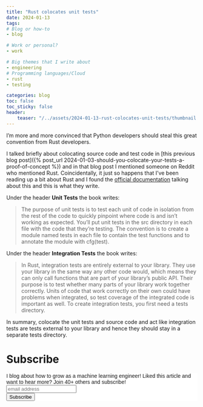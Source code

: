 ```yaml
---
title: "Rust colocates unit tests"
date: 2024-01-13
tags:
# Blog or how-to
- blog

# Work or personal?
- work

# Big themes that I write about
- engineering
# Programming languages/Cloud
- rust
- testing

categories: blog
toc: false
toc_sticky: false
header:
    teaser: "/../assets/2024-01-13-rust-colocates-unit-tests/thumbnail.png"
---
```

<!-- ctrl + alt + v -->

<!-- Checklist:
Title = insight
Interesting 1st sentence
Short and concise -->

<!-- 1. interesting hook -->
I’m more and more convinced that Python developers should steal this great convention from Rust developers.

I talked briefly about colocating source code and test code in [this previous blog post]({% post_url 2024-01-03-should-you-colocate-your-tests-a-proof-of-concept %}) and in that blog post I mentioned someone on Reddit who mentioned Rust. Coincidentally, it just so happens that I’ve been reading up a bit about Rust and I found the [official documentation](https://doc.rust-lang.org/book/ch11-03-test-organization.html#test-organization) talking about this and this is what they write.

Under the header **Unit Tests** the book writes:

> The purpose of unit tests is to test each unit of code in isolation from the rest of the code to quickly pinpoint where code is and isn’t working as expected. You’ll put unit tests in the src directory in each file with the code that they’re testing. The convention is to create a module named tests in each file to contain the test functions and to annotate the module with cfg(test). 

Under the header **Integration Tests** the book writes:

> In Rust, integration tests are entirely external to your library. They use your library in the same way any other code would, which means they can only call functions that are part of your library’s public API. Their purpose is to test whether many parts of your library work together correctly. Units of code that work correctly on their own could have problems when integrated, so test coverage of the integrated code is important as well. To create integration tests, you first need a tests directory.

In summary, colocate the unit tests and source code and act like integration tests are tests external to your library and hence they should stay in a separate tests directory.

# Subscribe

<!-- Begin Mailchimp Signup Form -->
<link href="//cdn-images.mailchimp.com/embedcode/horizontal-slim-10_7.css" rel="stylesheet" type="text/css">
<style type="text/css">
#mc_embed_signup{background:#fff; clear:left; font:14px Helvetica,Arial,sans-serif; width:100%;}
/* Add your own Mailchimp form style overrides in your site stylesheet or in this style block.
    We recommend moving this block and the preceding CSS link to the HEAD of your HTML file. */
</style>
<div id="mc_embed_signup">
<form action="https://gmail.us3.list-manage.com/subscribe/post?u=92fe86c389878585bc87837e8&amp;id=50543deff9" method="post" id="mc-embedded-subscribe-form" name="mc-embedded-subscribe-form" class="validate" target="_blank" novalidate>
    <div id="mc_embed_signup_scroll">
<label for="mce-EMAIL">I blog about how to grow as a machine learning engineer! Liked this article and want to hear more? Join 40+ others and subscribe!</label>
<input type="email" value="" name="EMAIL" class="email" id="mce-EMAIL" placeholder="email address" required>
    <!-- real people should not fill this in and expect good things - do not remove this or risk form bot signups-->
    <div style="position: absolute; left: -5000px;" aria-hidden="true"><input type="text" name="b_92fe86c389878585bc87837e8_50543deff9" tabindex="-1" value=""></div>
    <div class="clear"><input type="submit" value="Subscribe" name="subscribe" id="mc-embedded-subscribe" class="button"></div>
    </div>
</form>
</div>
<!--End mc_embed_signup-->
    